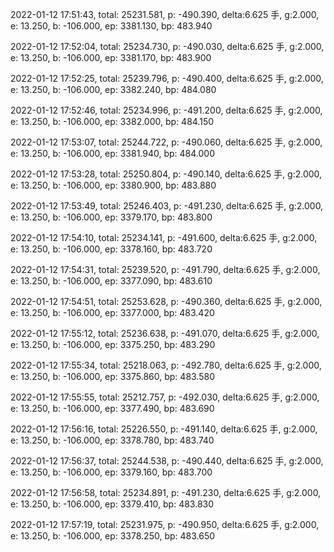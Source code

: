2022-01-12 17:51:43, total: 25231.581, p: -490.390, delta:6.625 手, g:2.000, e: 13.250, b: -106.000, ep: 3381.130, bp: 483.940

2022-01-12 17:52:04, total: 25234.730, p: -490.030, delta:6.625 手, g:2.000, e: 13.250, b: -106.000, ep: 3381.170, bp: 483.900

2022-01-12 17:52:25, total: 25239.796, p: -490.400, delta:6.625 手, g:2.000, e: 13.250, b: -106.000, ep: 3382.240, bp: 484.080

2022-01-12 17:52:46, total: 25234.996, p: -491.200, delta:6.625 手, g:2.000, e: 13.250, b: -106.000, ep: 3382.000, bp: 484.150

2022-01-12 17:53:07, total: 25244.722, p: -490.060, delta:6.625 手, g:2.000, e: 13.250, b: -106.000, ep: 3381.940, bp: 484.000

2022-01-12 17:53:28, total: 25250.804, p: -490.140, delta:6.625 手, g:2.000, e: 13.250, b: -106.000, ep: 3380.900, bp: 483.880

2022-01-12 17:53:49, total: 25246.403, p: -491.230, delta:6.625 手, g:2.000, e: 13.250, b: -106.000, ep: 3379.170, bp: 483.800

2022-01-12 17:54:10, total: 25234.141, p: -491.600, delta:6.625 手, g:2.000, e: 13.250, b: -106.000, ep: 3378.160, bp: 483.720

2022-01-12 17:54:31, total: 25239.520, p: -491.790, delta:6.625 手, g:2.000, e: 13.250, b: -106.000, ep: 3377.090, bp: 483.610

2022-01-12 17:54:51, total: 25253.628, p: -490.360, delta:6.625 手, g:2.000, e: 13.250, b: -106.000, ep: 3377.000, bp: 483.420

2022-01-12 17:55:12, total: 25236.638, p: -491.070, delta:6.625 手, g:2.000, e: 13.250, b: -106.000, ep: 3375.250, bp: 483.290

2022-01-12 17:55:34, total: 25218.063, p: -492.780, delta:6.625 手, g:2.000, e: 13.250, b: -106.000, ep: 3375.860, bp: 483.580

2022-01-12 17:55:55, total: 25212.757, p: -492.030, delta:6.625 手, g:2.000, e: 13.250, b: -106.000, ep: 3377.490, bp: 483.690

2022-01-12 17:56:16, total: 25226.550, p: -491.140, delta:6.625 手, g:2.000, e: 13.250, b: -106.000, ep: 3378.780, bp: 483.740

2022-01-12 17:56:37, total: 25244.538, p: -490.440, delta:6.625 手, g:2.000, e: 13.250, b: -106.000, ep: 3379.160, bp: 483.700

2022-01-12 17:56:58, total: 25234.891, p: -491.230, delta:6.625 手, g:2.000, e: 13.250, b: -106.000, ep: 3379.410, bp: 483.830

2022-01-12 17:57:19, total: 25231.975, p: -490.950, delta:6.625 手, g:2.000, e: 13.250, b: -106.000, ep: 3378.250, bp: 483.650